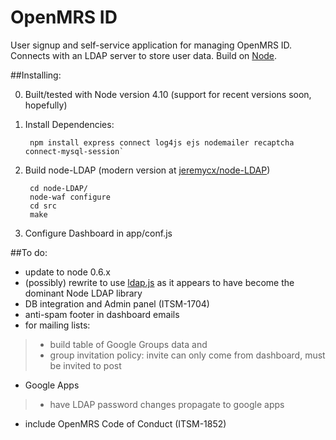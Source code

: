 OpenMRS ID
=========

User signup and self-service application for managing OpenMRS ID. Connects with an LDAP server to store user data. Build on [Node](https://github.com/joyent/node).

##Installing:

0. Built/tested with Node version 4.10 (support for recent versions soon, hopefully)

1. Install Dependencies:

        npm install express connect log4js ejs nodemailer recaptcha connect-mysql-session`

2. Build node-LDAP (modern version at [jeremycx/node-LDAP](https://github.com/jeremycx/node-LDAP))

        cd node-LDAP/
        node-waf configure
        cd src
        make

3. Configure Dashboard in app/conf.js

##To do:
- update to node 0.6.x
- (possibly) rewrite to use [ldap.js](https://github.com/mcavage/node-ldapjs) as it appears to have become the dominant Node LDAP library
- DB integration and Admin panel (ITSM-1704)
- anti-spam footer in dashboard emails
- for mailing lists:

>- build table of Google Groups data and 
>- group invitation policy: invite can only come from dashboard, must be invited to post

- Google Apps

>- have LDAP password changes propagate to google apps

- include OpenMRS Code of Conduct (ITSM-1852)

